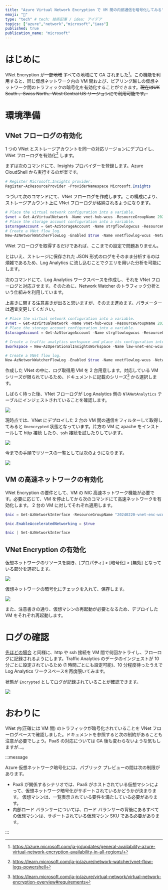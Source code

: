 ```yaml
---
title: "Azure Virtual Network Encryption で VM 間の内部通信を暗号化してみる"
emoji: "🔏"
type: "tech" # tech: 技術記事 / idea: アイデア
topics: ["azure","network","microsoft","iaas"]
published: true
publication_name: "microsoft"
---
```


# はじめに

VNet Encryption が~~一部地域~~ すべての地域にて GA されました[^1]。この機能を利用すると、同じ仮想ネットワーク内の VM 間および、ピアリング越しの仮想ネットワーク間のトラフィックの暗号化を有効化することができます。~~現在はUK South   、Swiss North、West Central US リージョンにて利用可能です。~~

[^1]:https://azure.microsoft.com/ja-jp/updates/general-availability-azure-virtual-network-encryption-availability-in-all-regions/

# 環境準備

## VNet フローログの有効化

1 つの VNet とストレージアカウントを同一の対応リージョンにデプロイし、 VNet フローログを有効化[^2] します。

[^2]:https://learn.microsoft.com/ja-jp/azure/network-watcher/vnet-flow-logs-powershell

まずは次のコマンドにて、Insights プロバイダーを登録します。Azure CloudShell から実行するのが楽です。

```powershell
# Register Microsoft.Insights provider.
Register-AzResourceProvider -ProviderNamespace Microsoft.Insights
```

つづいて次のコマンドにて、VNet フローログを作成します。この構成により、ストレージアカウント上に VNet フローログが格納されるようになります。

```powershell
# Place the virtual network configuration into a variable.
$vnet = Get-AzVirtualNetwork -Name vnet-hub-wcus -ResourceGroupName 20240220-vnet-enc-wcus
# Place the storage account configuration into a variable.
$storageAccount = Get-AzStorageAccount -Name strgflowlogwcus -ResourceGroupName 20240220-vnet-enc-wcus
# Create a VNet flow log.
New-AzNetworkWatcherFlowLog -Enabled $true -Name vnetflowlog-wcus -NetworkWatcherName NetworkWatcher_westcentralus -ResourceGroupName NetworkWatcherRG -StorageId $storageAccount.Id -TargetResourceId $vnet.Id
```

VNet フローログを取得するだけであれば、ここまでの設定で問題ありません。

とはいえ、ストレージに保存された JSON 形式のログをそのまま分析するのは煩雑であるため、Log Analytics に流し込むことでクエリを用いた分析を可能にします。

次のコマンドにて、Log Analytics ワークスペースを作成し、それを VNet フローログと対応させます。そのために、Network Watcher のトラフィック分析という仕組みを利用しています。

上書きに関する注意書きが出ると思いますが、そのまま進めます。パラメーターは適宜変更してください。

```powershell
# Place the virtual network configuration into a variable.
$vnet = Get-AzVirtualNetwork -Name vnet-hub-wcus -ResourceGroupName 20240220-vnet-enc-wcus
# Place the storage account configuration into a variable.
$storageAccount = Get-AzStorageAccount -Name strgflowlogwcus -ResourceGroupName 20240220-vnet-enc-wcus

# Create a traffic analytics workspace and place its configuration into a variable.
$workspace = New-AzOperationalInsightsWorkspace -Name law-vnet-enc-wcus -ResourceGroupName 20240220-vnet-enc-wcus -Location westcentralus

# Create a VNet flow log.
New-AzNetworkWatcherFlowLog -Enabled $true -Name vnetflowlog-wcus -NetworkWatcherName NetworkWatcher_westcentralus -ResourceGroupName NetworkWatcherRG -StorageId $storageAccount.Id -TargetResourceId $vnet.Id -EnableTrafficAnalytics -TrafficAnalyticsWorkspaceId $workspace.ResourceId -TrafficAnalyticsInterval 10
```

作成した VNet の中に、ログ取得用 VM を 2 台用意します。対応している VM シリーズが限られているため、ドキュメントに記載のシリーズ[^3] から選択します。

[^3]:https://learn.microsoft.com/ja-jp/azure/virtual-network/virtual-network-encryption-overview#requirements

しばらく待った後、VNet フローログが Log Analytics 側の `NTANetAnalytics` テーブルにインジェストされていることを確認します。

![](/images/20240220-vnetencryption/vnetenc-01.png)

現時点では、VNet にデプロイした 2 台の VM 間の通信をフィルターして取得してみると `Unencrypted` 状態となっています。片方の VM に apache をインストールして http 接続 したり、ssh 接続を試したりしています。

![](/images/20240220-vnetencryption/vnetenc-02.png)

今までの手順でリソースの一覧としては次のようになります。

![](/images/20240220-vnetencryption/vnetenc-03.png)


## VM の高速ネットワークの有効化

VNet Encryption の要件として、VM の NIC 高速ネットワーク機能が必要です。必要に応じて、VM を停止してから次のコマンドにて高速ネットワークを有効化します。 2 台の VM に対してそれぞれ適用します。

```powershell
$nic = Get-AzNetworkInterface -ResourceGroupName "20240220-vnet-enc-wcus" -Name "ubuntu-2004-001288"

$nic.EnableAcceleratedNetworking = $true

$nic | Set-AzNetworkInterface
```

## VNet Encryption の有効化

仮想ネットワークのリソースを開き、[プロパティ] > [暗号化] > [無効] となっている部分を選択します。

![](/images/20240220-vnetencryption/vnetenc-04.png)


仮想ネットワークの暗号化にチェックを入れて、保存します。

![](/images/20240220-vnetencryption/vnetenc-05.png)


また、注意書きの通り、仮想マシンの再起動が必要となるため、デプロイした VM をそれぞれ再起動します。

# ログの確認

[先ほどの場合](#vnet-フローログの有効化) と同様に、http や ssh 接続を VM 間で何回かトライし、フローログに記録されるようにします。Traffic Analytics のデータのインジェストが 10 分ごとに設定されているため (1 時間ごとにも設定可能)、10 分程度待ったうえで Log Analytics ワークスペースを再度覗いてみます。

状態が `Encrypted` としてログが記録されていることが確認できます。

![](/images/20240220-vnetencryption/vnetenc-06.png)


# おわりに

VNet 内(正確には VM 間) のトラフィックが暗号化されていることを VNet フローログベースで確認しました。ドキュメントを参照すると次の制約があることも注意が必要でしょう。PaaS の対応については GA 後も変わらないような気もしますが…。

:::message

Azure 仮想ネットワーク暗号化には、パブリック プレビューの間は次の制限があります。

- PaaS が関係するシナリオでは、PaaS がホストされている仮想マシンによって、仮想ネットワーク暗号化がサポートされているかどうかが決まります。 仮想マシンは、一覧表示されている要件を満たしている必要があります。
- 内部ロード バランサーについては、ロード バランサーの背後にあるすべての仮想マシンは、サポートされている仮想マシン SKU である必要があります。

:::